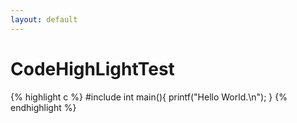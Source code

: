 ```yaml
---
layout: default
---
```


CodeHighLightTest
===

{% highlight c %}
#include <iostream>
int main(){
	printf("Hello World.\n");
}
{% endhighlight %}
